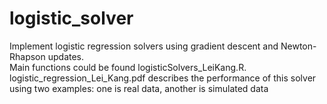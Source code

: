 # logistic_solver
Implement logistic regression solvers using gradient descent and Newton-Rhapson updates. <br />
Main functions could be found logisticSolvers_LeiKang.R. <br />
logistic_regression_Lei_Kang.pdf describes the performance of this solver using two examples: one is real data, another is simulated data
